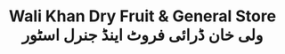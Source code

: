 ---
title: "Wali Khan Dry Fruit & General Store ولی خان ڈرائی فروٹ اینڈ جنرل اسٹور"
url: /karachi/wali-khan-dry-fruit-and-general-store-wly-khn-ddry-y-frwtt-yndd-jnrl-sttwr/
shop: shop
---
